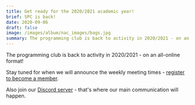 ```yaml
---
title: Get ready for the 2020/2021 academic year!
brief: SPC is back!
date: 2020-09-06
draft: false
image: /images/album/nac_images/bags.jpg
summary: The programming club is back to activity in 2020/2021 - on an all-online format!
---
```


The programming club is back to activity in 2020/2021 - on an all-online format!

Stay tuned for when we will announce the weekly meeting times - [register to become a member](https://forms.gle/HwRk2USpKdYcAzq26).

Also join our [Discord server](https://discord.gg/zzHXWNE) - that's where our main communication will happen.